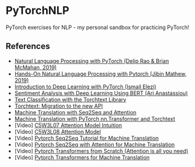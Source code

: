 # PyTorchNLP
PyTorch exercises for NLP - my personal sandbox for practicing PyTorch!

## References
* [Natural Language Processing with PyTorch (Delip Rao & Brian McMahan, 2019)](https://learning.oreilly.com/library/view/natural-language-processing/9781491978221/)
* [Hands-On Natural Language Processing with Pytorch (Jibin Mathew, 2019)](https://learning.oreilly.com/videos/hands-on-natural-language/9781789133974/)
* [Introduction to Deep Learning with PyTorch (Ismail Elezi)](https://learn.datacamp.com/courses/introduction-to-deep-learning-with-pytorch)
* [Sentiment Analysis with Deep Learning Using BERT (Ari Anastassiou)](https://www.coursera.org/learn/sentiment-analysis-bert/)
* [Text Classification with the Torchtext Library](https://pytorch.org/tutorials/beginner/text_sentiment_ngrams_tutorial.html)
* [Torchtext: Migration to the new API](https://colab.research.google.com/github/pytorch/text/blob/master/examples/legacy_tutorial/migration_tutorial.ipynb)
* [Machine Translation with Seq2Seq and Attention](https://pytorch.org/tutorials/intermediate/seq2seq_translation_tutorial.html)
* [Machine Translation with PyTorch nn.Transformer and Torchtext](https://pytorch.org/tutorials/beginner/translation_transformer.html)
* [Video] [C5W3L07 Attention Model Intuition](https://www.youtube.com/watch?v=SysgYptB198)
* [Video] [C5W3L08 Attention Model](https://www.youtube.com/watch?v=quoGRI-1l0A)
* [Video] [Pytorch Seq2Seq Tutorial for Machine Translation](https://youtu.be/EoGUlvhRYpk)
* [Video] [Pytorch Seq2Seq with Attention for Machine Translation](https://youtu.be/sQUqQddQtB4)
* [Video] [Pytorch Transformers from Scratch (Attention is all you need)](https://youtu.be/U0s0f995w14)
* [Video] [Pytorch Transformers for Machine Translation](https://youtu.be/M6adRGJe5cQ)
